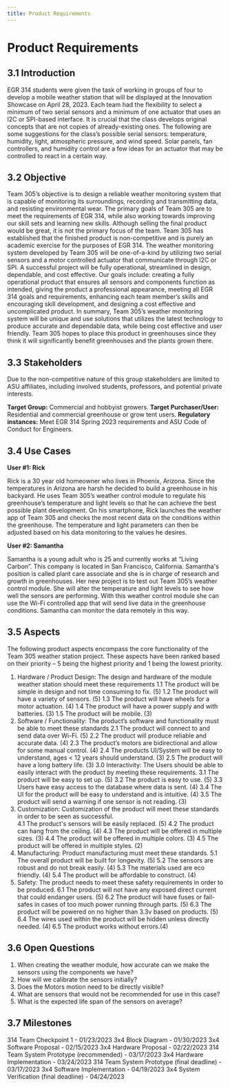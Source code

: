 ```yaml
---
title: Product Requirements 
---
```


# Product Requirements

## 3.1 Introduction

EGR 314 students were given the task of working in groups of four to develop a mobile weather station that will be displayed at the Innovation Showcase on April 28, 2023. Each team had the flexibility to select a minimum of two serial sensors and a minimum of one actuator that uses an I2C or SPI-based interface. It is crucial that the class develops original concepts that are not copies of already-existing ones. The following are some suggestions for the class’s possible serial sensors: temperature, humidity, light, atmospheric pressure, and wind speed. Solar panels, fan controllers, and humidity control are a few ideas for an actuator that may be controlled to react in a certain way.

## 3.2 Objective

Team 305’s objective is to design a reliable weather monitoring system that is capable of monitoring its surroundings, recording and transmitting data, and resisting environmental wear. The primary goals of Team 305 are to meet the requirements of EGR 314, while also working towards improving our skill sets and learning new skills. Although selling the final product would be great, it is not the primary focus of the team. Team 305 has established that the finished product is non-competitive and is purely an academic exercise for the purposes of EGR 314. 
The weather monitoring system developed by Team 305 will be one-of-a-kind by utilizing two serial sensors and a motor controlled actuator that communicate through I2C or SPI. A successful project will be fully operational, streamlined in design, dependable, and cost effective.
Our goals include: creating a fully operational product that ensures all sensors and components function as intended, giving the product a professional appearance, meeting all EGR 314 goals and requirements, enhancing each team member’s skills and encouraging skill development, and designing a cost effective and uncomplicated product.
In summary, Team 305’s weather monitoring system will be unique and use solutions that utilizes the latest technology to produce accurate and dependable data, while being cost effective and user friendly. Team 305 hopes to place this product in greenhouses since they think it will significantly benefit greenhouses and the plants grown there.

## 3.3 Stakeholders

Due to the non-competitive nature of this group stakeholders are limited to ASU affiliates, including involved students, professors, and potential private interests. 

**Target Group:** Commercial and hobbyist growers.
**Target Purchaser/User:** Residential and commercial greenhouse or grow tent users.
**Regulatory instances:** Meet EGR 314 Spring 2023 requirements and ASU Code of Conduct for Engineers.

## 3.4 Use Cases

**User #1: Rick**

Rick is a 30 year old homeowner who lives in Phoenix, Arizona. Since the temperatures in Arizona are harsh he decided to build a greenhouse in his backyard. He uses Team 305’s weather control module to regulate his greenhouse’s temperature and light levels so that he can achieve the best possible plant development. On his smartphone, Rick launches the weather app of Team 305 and checks the most recent data on the conditions within the greenhouse. The temperature and light parameters can then be adjusted based on his data monitoring to the values he desires.

**User #2:  Samantha**

Samantha is a young adult who is 25 and currently works at “Living Carbon”. This company is located in San Francisco, California. Samantha's position is called plant care associate and she is in charge of research and growth in greenhouses. Her new project is to test out Team 305’s weather control module. She will alter the temperature and light levels to see how well the sensors are performing. With this weather control module she can use the Wi-Fi controlled app that will send live data in the greenhouse conditions. Samantha can monitor the data remotely in this way.

## 3.5 Aspects

The following product aspects encompass the core functionality of the Team 305 weather station project. These aspects have been ranked based on their priority – 5 being the highest priority and 1 being the lowest priority. 

1. Hardware / Product Design: The design and hardware of the module weather station should meet these requirements
1.1 The product will be simple in design and not time consuming to fix. (5)
1.2 The product will have a variety of sensors. (5)
1.3 The product will have wheels for a motor actuation. (4)
1.4 The product will have a power supply and with batteries. (3)
1.5 The product will be mobile. (3)
2. Software / Functionality: The product’s software and functionality must be able to meet these standards
2.1 The product will connect to and send data over Wi-Fi. (5)
2.2 The product will produce reliable and accurate data. (4)
2.3 The product’s motors are bidirectional and allow for some manual control. (4)
2.4 The products UI/System will be easy to understand, ages < 12 years should     understand. (3)
2.5 The product will have a long battery life. (3)
3.0 Interactivity: The Users should be able to easily interact with the product by meeting these requirements.
3.1 The product will be easy to set up. (5)
3.2 The product is easy to use. (5)
3.3 Users have easy access to the database where data is sent. (4)
3.4 The UI for the product will be easy to understand and is intuitive. (4)
3.5 The product will send a warning if one sensor is not reading. (3)
4. Customization: Customization of the product will meet these standards in order to be seen as successful.  
4.1 The product's sensors will be easily replaced. (5)
4.2 The product can hang from the ceiling. (4)
4.3 The product will be offered in multiple sizes. (3)
4.4 The product will be offered in multiple colors. (3)
4.5 The product will be offered in multiple styles. (2)
5. Manufacturing: Product manufacturing must meet these standards. 
5.1 The overall product will be built for longevity. (5)
5.2 The sensors are robust and do not break easily. (4)
5.3 The materials used are eco friendly. (4)
5.4 The product will be affordable to construct. (4)
6. Safety: The product needs to meet these safety requirements in order to be produced.
6.1 The product will not have any exposed direct current that could endanger users. (5)
6.2 The product will have fuses or fail-safes in cases of too much power running through parts. (5)
6.3 The product will be powered on no higher than 3.3v based on products. (5)
6.4 The wires used within the product will be hidden unless directly needed. (4)
6.5 The product works without errors.(4)

## 3.6 Open Questions
1. When creating the weather module, how accurate can we make the sensors using the components we have?
2. How will we calibrate the sensors initially?
3. Does the Motors motion need to be directly visible?
4. What are sensors that would not be recommended for use in this case?
5. What is the expected life span of the sensors on average?

## 3.7 Milestones 
314 Team Checkpoint 1 - 01/23/2023
3x4 Block Diagram - 01/30/2023
3x4 Software Proposal - 02/15/2023
3x4 Hardware Proposal - 02/22/2023
314 Team System Prototype (recommended) - 03/17/2023
3x4 Hardware Implementation - 03/24/2023
314 Team System Prototype (final deadline) - 03/17/2023
3x4 Software Implementation - 04/19/2023
3x4 System Verification (final deadline) - 04/24/2023

